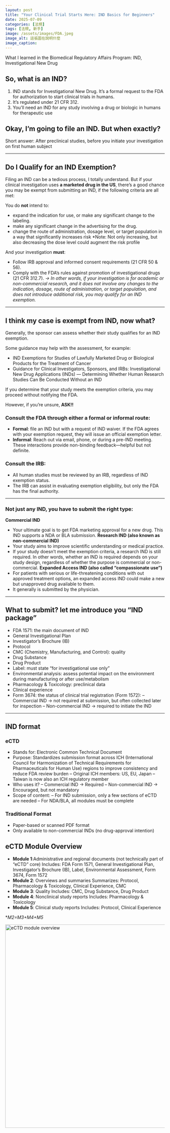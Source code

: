 ```yaml
---
layout: post
title: "Your Clinical Trial Starts Here: IND Basics for Beginners"
date: 2025-07-09
categories: [法規]
tags: [法規, 新手]
image: /assets/images/FDA.jpeg  
image_alt: 這張圖在說明什麼
image_caption: 
---
```

What I learned in the Biomedical Regulatory Affairs Program: IND, Investigational New Drug


## So, what is an IND?
1. IND stands for Investigational New Drug. It’s a formal request to the FDA for authorization to start clinical trials in humans.
2. It’s regulated under 21 CFR 312.
3. You’ll need an IND for any study involving a drug or biologic in humans for therapeutic use

## Okay, I’m going to file an IND. But when exactly?
Short answer: After preclinical studies, before you initiate your investigation on first human subject

---

## Do I Qualify for an IND Exemption?
Filing an IND can be a tedious process, I totally understand. But if your clinical investigation uses **a marketed drug in the US**, there’s a good chance you may be exempt from submitting an IND, if the following criteria are all met:

You do **not** intend to:

- expand the indication for use, or make any significant change to the labeling.
- make any significant change in the advertising for the drug.
- change the route of administration, dosage level, or target population in a way that significantly increases risk
*Note: Not only increasing, but also decreasing the dose level could augment the risk profile

And your investigation **must**:

- Follow IRB approval and informed consent requirements (21 CFR 50 & 56).
- Comply with the FDA’s rules against promotion of investigational drugs (21 CFR 312.7).
*→ In other words, if your investigation is for academic or non-commercial research, and it does not involve any changes to the indication, dosage, route of administration, or target population, and does not introduce additional risk, you may qualify for an IND exemption.*

---

## I think my case is exempt from IND, now what?
Generally, the sponsor can assess whether their study qualifies for an IND exemption.

Some guidance may help with the assessment, for example:

- IND Exemptions for Studies of Lawfully Marketed Drug or Biological Products for the Treatment of Cancer
- Guidance for Clinical Investigators, Sponsors, and IRBs: Investigational New Drug Applications (INDs) — Determining Whether Human Research Studies Can Be Conducted Without an IND

If you determine that your study meets the exemption criteria, you may proceed without notifying the FDA.

However, if you’re unsure, **ASK!!**

### Consult the FDA through either a formal or informal route:

- **Formal**: file an IND but with a request of IND waiver. If the FDA agrees with your exemption request, they will issue an official exemption letter.
- **Informal**: Reach out via email, phone, or during a pre-IND meeting. These interactions provide non-binding feedback—helpful but not definite.

### Consult the IRB:

- All human studies must be reviewed by an IRB, regardless of IND exemption status.
- The IRB can assist in evaluating exemption eligibility, but only the FDA has the final authority.

---

### Not just any IND, you have to submit the right type:

**Commercial IND**
- Your ultimate goal is to get FDA marketing approval for a new drug. This IND supports a NDA or BLA submission.
**Research IND (also known as non-commercial IND)**
- Your study aims to improve scientific understanding or medical practice.
- If your study doesn’t meet the exemption criteria, a research IND is still required. In other words, whether an IND is required depends on your study design, regardless of whether the purpose is commercial or non-commercial.
**Expanded Access IND (also called “compassionate use”)**
- For patients with serious or life-threatening conditions with out approved treatment options, an expanded access IND could make a new but unapproved drug available to them.
- It generally is submitted by the physician.

---

## What to submit? let me introduce you “IND package”
- FDA 1571: the main document of IND
- General Investigational Plan
- Investigator’s Brochure (IB)
- Protocol
- CMC (Chemistry, Manufacturing, and Control): quality
- Drug Substance
- Drug Product
- Label: must state “for investigational use only”
- Environmental analysis: assess potential impact on the environment during manufacturing or after use/metabolism
- Pharmacology & Toxicology: preclinical data
- Clinical experience
- Form 3674: the status of clinical trial registration
(Form 1572):
  – Commercial IND → not required at submission, but often collected later for inspection
  – Non-commercial IND → required to initiate the IND

---

## IND format
### eCTD
- Stands for: Electronic Common Technical Document
- Purpose: Standardizes submission format across ICH (International Council for Harmonization of Technical Requirements for Pharmaceuticals for Human Use) regions to improve consistency and reduce FDA review burden
  – Original ICH members: US, EU, Japan
  – Taiwan is now also an ICH regulatory member
- Who uses it?
  – Commercial IND → Required
  – Non-commercial IND → Encouraged, but not mandatory
- Scope of content:
  – For IND submission, only a few sections of eCTD are needed
  – For NDA/BLA, all modules must be complete

### Traditional Format
- Paper-based or scanned PDF format
- Only available to non-commercial INDs (no drug-approval intention)

## eCTD Module Overview
- **Module 1**:Administrative and regional documents (not technically part of “eCTD” core)
Includes: FDA Form 1571, General Investigational Plan, Investigator’s Brochure (IB), Label, Environmental Assessment, Form 3674, Form 1572
- **Module 2**: Overviews and summaries
Summarizes: Protocol, Pharmacology & Toxicology, Clinical Experience, CMC
- **Module 3**: Quality
Includes: CMC, Drug Substance, Drug Product
- **Module 4**: Nonclinical study reports
Includes: Pharmacology & Toxicology
- **Module 5**: Clinical study reports
Includes: Protocol, Clinical Experience

**M2=M3+M4+M5*

<p class="img-center">
  <img src="{{ '/assets/images/eCTD.jpg' | relative_url }}" alt="eCTD module overview" width="640">
</p>
